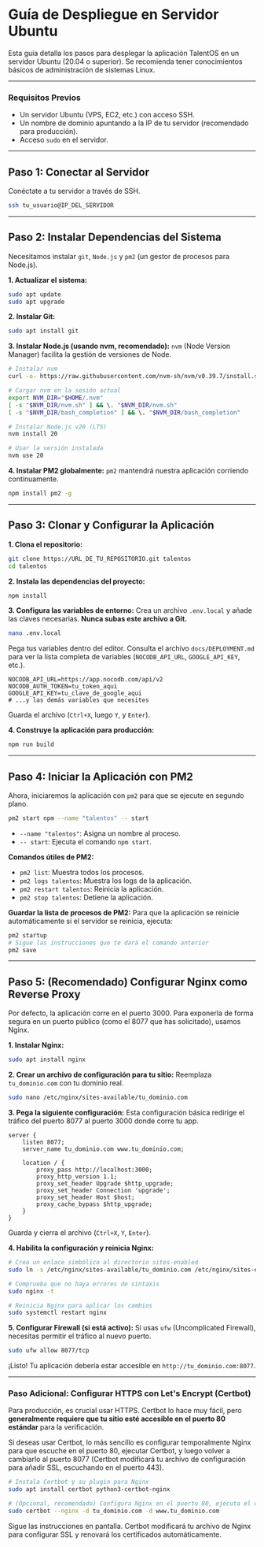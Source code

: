 # Guía de Despliegue en Servidor Ubuntu

Esta guía detalla los pasos para desplegar la aplicación TalentOS en un servidor Ubuntu (20.04 o superior). Se recomienda tener conocimientos básicos de administración de sistemas Linux.

---

### Requisitos Previos

-   Un servidor Ubuntu (VPS, EC2, etc.) con acceso SSH.
-   Un nombre de dominio apuntando a la IP de tu servidor (recomendado para producción).
-   Acceso `sudo` en el servidor.

---

## Paso 1: Conectar al Servidor

Conéctate a tu servidor a través de SSH.

```bash
ssh tu_usuario@IP_DEL_SERVIDOR
```

---

## Paso 2: Instalar Dependencias del Sistema

Necesitamos instalar `git`, `Node.js` y `pm2` (un gestor de procesos para Node.js).

**1. Actualizar el sistema:**
```bash
sudo apt update
sudo apt upgrade
```

**2. Instalar Git:**
```bash
sudo apt install git
```

**3. Instalar Node.js (usando nvm, recomendado):**
`nvm` (Node Version Manager) facilita la gestión de versiones de Node.

```bash
# Instalar nvm
curl -o- https://raw.githubusercontent.com/nvm-sh/nvm/v0.39.7/install.sh | bash

# Cargar nvm en la sesión actual
export NVM_DIR="$HOME/.nvm"
[ -s "$NVM_DIR/nvm.sh" ] && \. "$NVM_DIR/nvm.sh"
[ -s "$NVM_DIR/bash_completion" ] && \. "$NVM_DIR/bash_completion"

# Instalar Node.js v20 (LTS)
nvm install 20

# Usar la versión instalada
nvm use 20
```

**4. Instalar PM2 globalmente:**
`pm2` mantendrá nuestra aplicación corriendo continuamente.

```bash
npm install pm2 -g
```

---

## Paso 3: Clonar y Configurar la Aplicación

**1. Clona el repositorio:**
```bash
git clone https://URL_DE_TU_REPOSITORIO.git talentos
cd talentos
```

**2. Instala las dependencias del proyecto:**
```bash
npm install
```

**3. Configura las variables de entorno:**
Crea un archivo `.env.local` y añade las claves necesarias. **Nunca subas este archivo a Git.**

```bash
nano .env.local
```

Pega tus variables dentro del editor. Consulta el archivo `docs/DEPLOYMENT.md` para ver la lista completa de variables (`NOCODB_API_URL`, `GOOGLE_API_KEY`, etc.).

```
NOCODB_API_URL=https://app.nocodb.com/api/v2
NOCODB_AUTH_TOKEN=tu_token_aqui
GOOGLE_API_KEY=tu_clave_de_google_aqui
# ...y las demás variables que necesites
```

Guarda el archivo (`Ctrl+X`, luego `Y`, y `Enter`).

**4. Construye la aplicación para producción:**
```bash
npm run build
```

---

## Paso 4: Iniciar la Aplicación con PM2

Ahora, iniciaremos la aplicación con `pm2` para que se ejecute en segundo plano.

```bash
pm2 start npm --name "talentos" -- start
```

-   `--name "talentos"`: Asigna un nombre al proceso.
-   `-- start`: Ejecuta el comando `npm start`.

**Comandos útiles de PM2:**
-   `pm2 list`: Muestra todos los procesos.
-   `pm2 logs talentos`: Muestra los logs de la aplicación.
-   `pm2 restart talentos`: Reinicia la aplicación.
-   `pm2 stop talentos`: Detiene la aplicación.

**Guardar la lista de procesos de PM2:**
Para que la aplicación se reinicie automáticamente si el servidor se reinicia, ejecuta:

```bash
pm2 startup
# Sigue las instrucciones que te dará el comando anterior
pm2 save
```

---

## Paso 5: (Recomendado) Configurar Nginx como Reverse Proxy

Por defecto, la aplicación corre en el puerto 3000. Para exponerla de forma segura en un puerto público (como el 8077 que has solicitado), usamos Nginx.

**1. Instalar Nginx:**
```bash
sudo apt install nginx
```

**2. Crear un archivo de configuración para tu sitio:**
Reemplaza `tu_dominio.com` con tu dominio real.

```bash
sudo nano /etc/nginx/sites-available/tu_dominio.com
```

**3. Pega la siguiente configuración:**
Esta configuración básica redirige el tráfico del puerto 8077 al puerto 3000 donde corre tu app.

```nginx
server {
    listen 8077;
    server_name tu_dominio.com www.tu_dominio.com;

    location / {
        proxy_pass http://localhost:3000;
        proxy_http_version 1.1;
        proxy_set_header Upgrade $http_upgrade;
        proxy_set_header Connection 'upgrade';
        proxy_set_header Host $host;
        proxy_cache_bypass $http_upgrade;
    }
}
```

Guarda y cierra el archivo (`Ctrl+X`, `Y`, `Enter`).

**4. Habilita la configuración y reinicia Nginx:**

```bash
# Crea un enlace simbólico al directorio sites-enabled
sudo ln -s /etc/nginx/sites-available/tu_dominio.com /etc/nginx/sites-enabled/

# Comprueba que no haya errores de sintaxis
sudo nginx -t

# Reinicia Nginx para aplicar los cambios
sudo systemctl restart nginx
```

**5. Configurar Firewall (si está activo):**
Si usas `ufw` (Uncomplicated Firewall), necesitas permitir el tráfico al nuevo puerto.
```bash
sudo ufw allow 8077/tcp
```

¡Listo! Tu aplicación debería estar accesible en `http://tu_dominio.com:8077`.

---

### Paso Adicional: Configurar HTTPS con Let's Encrypt (Certbot)

Para producción, es crucial usar HTTPS. Certbot lo hace muy fácil, pero **generalmente requiere que tu sitio esté accesible en el puerto 80 estándar** para la verificación.

Si deseas usar Certbot, lo más sencillo es configurar temporalmente Nginx para que escuche en el puerto 80, ejecutar Certbot, y luego volver a cambiarlo al puerto 8077 (Certbot modificará tu archivo de configuración para añadir SSL, escuchando en el puerto 443).

```bash
# Instala Certbot y su plugin para Nginx
sudo apt install certbot python3-certbot-nginx

# (Opcional, recomendado) Configura Nginx en el puerto 80, ejecuta el comando de abajo, y luego vuelve a tu puerto personalizado.
sudo certbot --nginx -d tu_dominio.com -d www.tu_dominio.com
```

Sigue las instrucciones en pantalla. Certbot modificará tu archivo de Nginx para configurar SSL y renovará los certificados automáticamente.
